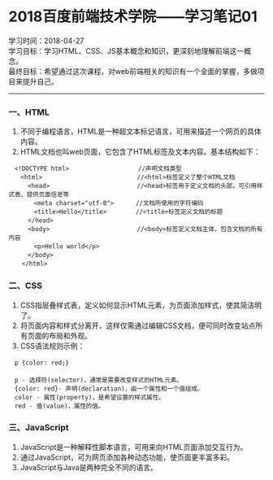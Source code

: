 # 2018百度前端技术学院——学习笔记01  
学习时间：2018-04-27   
学习目标：学习HTML、CSS、JS基本概念和知识，更深刻地理解前端这一概念。  
最终目标：希望通过这次课程，对web前端相关的知识有一个全面的掌握，多做项目来提升自己。  

---

### 一、HTML  

1. 不同于编程语言，HTML是一种超文本标记语言，可用来描述一个网页的具体内容。  
2. HTML文档也叫web页面，它包含了HTML标签及文本内容。基本结构如下：  
```
　<!DOCTYPE html>                   //声明文档类型
　　<html>                          //<html>标签定义了整个HTML文档   
  　　<head>                        //<head>标签用于定义文档的头部，可引用样式表、提供页面信息等  
 　　　 <meta charset="utf-8">      //文档所使用的字符编码  
　 　　 <title>Hello</title>        //<title>标签定义文档的标题
  　　</head>  
  　　<body>                        //<body>标签定义文档主体，包含文档的所有内容
  　　　<p>Hello world</p>  
　 　 </body>  
  　</html>
  ```  
### 二、CSS  
1. CSS指层叠样式表，定义如何显示HTML元素，为页面添加样式，使其简洁明了。
2. 将页面内容和样式分离开，这样仅需通过编辑CSS文档，便可同时改变站点所有页面的布局和外观。
3. CSS语法规则示例：   

```
　p {color: red;}  
　
　p - 选择符(selector)，通常是需要改变样式的HTML元素。  
　{color: red}- 声明(declaration)，由一个属性和一个值组成。 
　color - 属性(property)，是希望设置的样式属性。  
　red - 值(value)，属性的值。
```
### 三、JavaScript  
1. JavaScript是一种解释性脚本语言，可用来向HTML页面添加交互行为。
2. 通过JavaScript，可为网页添加各种动态功能，使页面更丰富多彩。
2. JavaScript与Java是两种完全不同的语言。
